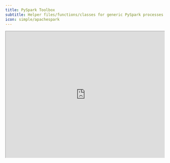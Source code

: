 ```yaml
---
title: PySpark Toolbox
subtitle: Helper files/functions/classes for generic PySpark processes
icon: simple/apachespark
---
```


<div style="position: relative; width: 100%; height: 400px;">
    <iframe
        src="https://www.data-science-extensions.com/toolbox-pyspark"
        style="zoom: 70%; width: 100%; height: 100%; overflow: hidden !important; pointer-events: none !important;"
    >
    </iframe>
    <a
        href="https://www.data-science-extensions.com/toolbox-pyspark"
        style="position: absolute; top: 0; left: 0; width: 100%; height: 100%; z-index: 10; display: block;"
    ></a>
</div>
